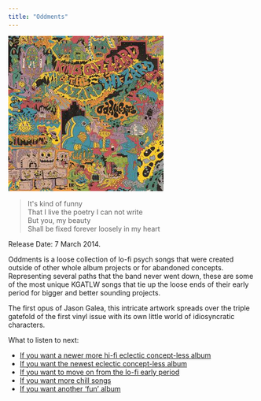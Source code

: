 ```yaml
---
title: "Oddments"
---
```


![album cover of Oddments](./cover.jpg)

> It's kind of funny  
> That I live the poetry I can not write  
> But you, my beauty  
> Shall be fixed forever loosely in my heart

Release Date: 7 March 2014.

Oddments is a loose collection of lo-fi psych songs that were created outside of other whole album projects or for abandoned concepts. Representing several paths that the band never went down, these are some of the most unique KGATLW songs that tie up the loose ends of their early period for bigger and better sounding projects.

The first opus of Jason Galea, this intricate artwork spreads over the triple gatefold of the first vinyl issue with its own little world of idiosyncratic characters.

What to listen to next:

*   [If you want a newer more hi-fi eclectic concept-less album](../gumboot-soup)
*   [If you want the newest eclectic concept-less album](../omnium-gatherium)
*   [If you want to move on from the lo-fi early period](../im-in-your-mind-fuzz)
*   [If you want more chill songs](../paper-mache-dream-balloon)
*   [If you want another ‘fun’ album](../fishing-for-fishies)

